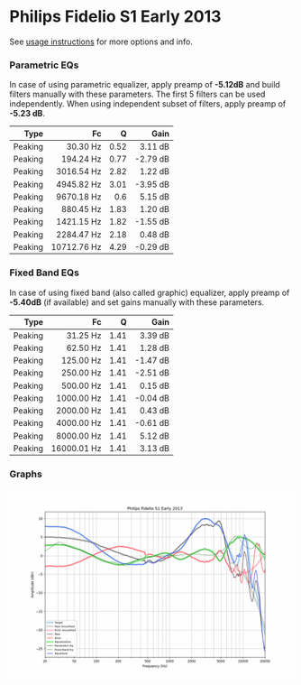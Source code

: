# Philips Fidelio S1 Early 2013
See [usage instructions](https://github.com/jaakkopasanen/AutoEq#usage) for more options and info.

### Parametric EQs
In case of using parametric equalizer, apply preamp of **-5.12dB** and build filters manually
with these parameters. The first 5 filters can be used independently.
When using independent subset of filters, apply preamp of **-5.23 dB**.

| Type    | Fc          |    Q | Gain     |
|--------:|------------:|-----:|---------:|
| Peaking | 30.30 Hz    | 0.52 | 3.11 dB  |
| Peaking | 194.24 Hz   | 0.77 | -2.79 dB |
| Peaking | 3016.54 Hz  | 2.82 | 1.22 dB  |
| Peaking | 4945.82 Hz  | 3.01 | -3.95 dB |
| Peaking | 9670.18 Hz  | 0.6  | 5.15 dB  |
| Peaking | 880.45 Hz   | 1.83 | 1.20 dB  |
| Peaking | 1421.15 Hz  | 1.82 | -1.55 dB |
| Peaking | 2284.47 Hz  | 2.18 | 0.48 dB  |
| Peaking | 10712.76 Hz | 4.29 | -0.29 dB |

### Fixed Band EQs
In case of using fixed band (also called graphic) equalizer, apply preamp of **-5.40dB**
(if available) and set gains manually with these parameters.

| Type    | Fc          |    Q | Gain     |
|--------:|------------:|-----:|---------:|
| Peaking | 31.25 Hz    | 1.41 | 3.39 dB  |
| Peaking | 62.50 Hz    | 1.41 | 1.28 dB  |
| Peaking | 125.00 Hz   | 1.41 | -1.47 dB |
| Peaking | 250.00 Hz   | 1.41 | -2.51 dB |
| Peaking | 500.00 Hz   | 1.41 | 0.15 dB  |
| Peaking | 1000.00 Hz  | 1.41 | -0.04 dB |
| Peaking | 2000.00 Hz  | 1.41 | 0.43 dB  |
| Peaking | 4000.00 Hz  | 1.41 | -0.61 dB |
| Peaking | 8000.00 Hz  | 1.41 | 5.12 dB  |
| Peaking | 16000.01 Hz | 1.41 | 3.13 dB  |

### Graphs
![](./Philips%20Fidelio%20S1%20Early%202013.png)